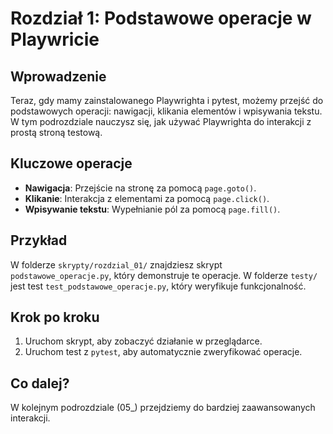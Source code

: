 # Rozdział 1: Podstawowe operacje w Playwricie

## Wprowadzenie
Teraz, gdy mamy zainstalowanego Playwrighta i pytest, możemy przejść do podstawowych operacji: nawigacji, klikania elementów i wpisywania tekstu. W tym podrozdziale nauczysz się, jak używać Playwrighta do interakcji z prostą stroną testową.

## Kluczowe operacje
- **Nawigacja**: Przejście na stronę za pomocą `page.goto()`.
- **Klikanie**: Interakcja z elementami za pomocą `page.click()`.
- **Wpisywanie tekstu**: Wypełnianie pól za pomocą `page.fill()`.

## Przykład
W folderze `skrypty/rozdzial_01/` znajdziesz skrypt `podstawowe_operacje.py`, który demonstruje te operacje. W folderze `testy/` jest test `test_podstawowe_operacje.py`, który weryfikuje funkcjonalność.

## Krok po kroku
1. Uruchom skrypt, aby zobaczyć działanie w przeglądarce.
2. Uruchom test z `pytest`, aby automatycznie zweryfikować operacje.

## Co dalej?
W kolejnym podrozdziale (05_) przejdziemy do bardziej zaawansowanych interakcji.